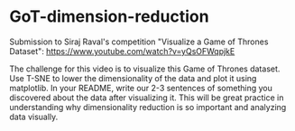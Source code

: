 # GoT-dimension-reduction

Submission to Siraj Raval's competition "Visualize a Game of Thrones Dataset":
https://www.youtube.com/watch?v=yQsOFWqpjkE


  The challenge for this video is to visualize this Game of Thrones dataset. Use T-SNE to lower the dimensionality of the data  and plot it using matplotlib. In your README, write our 2-3 sentences of something you discovered about the data after   visualizing it. This will be great practice in understanding why dimensionality reduction is so important and analyzing data  visually.
